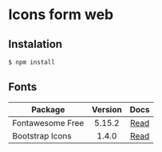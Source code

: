 # Icons form web

## Instalation

```bash
$ npm install
```

## Fonts

| Package          | Version |                            Docs                            |
| ---------------- | :-----: | :--------------------------------------------------------: |
| Fontawesome Free | 5.15.2  | [Read](https://fontawesome.com/icons?d=gallery&p=2&m=free) |
| Bootstrap Icons  |  1.4.0  |          [Read](https://icons.getbootstrap.com/)           |
